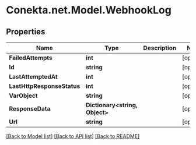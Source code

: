 # Conekta.net.Model.WebhookLog

## Properties

Name | Type | Description | Notes
------------ | ------------- | ------------- | -------------
**FailedAttempts** | **int** |  | [optional] 
**Id** | **string** |  | [optional] 
**LastAttemptedAt** | **int** |  | [optional] 
**LastHttpResponseStatus** | **int** |  | [optional] 
**VarObject** | **string** |  | [optional] 
**ResponseData** | **Dictionary&lt;string, Object&gt;** |  | [optional] 
**Url** | **string** |  | [optional] 

[[Back to Model list]](../README.md#documentation-for-models) [[Back to API list]](../README.md#documentation-for-api-endpoints) [[Back to README]](../README.md)

